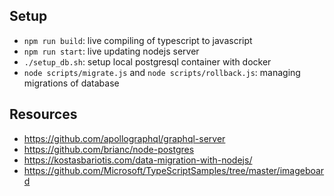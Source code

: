 
## Setup

- `npm run build`: live compiling of typescript to javascript
- `npm run start`: live updating nodejs server
- `./setup_db.sh`: setup local postgresql container with docker
- `node scripts/migrate.js` and `node scripts/rollback.js`: managing migrations of database

## Resources

- https://github.com/apollographql/graphql-server
- https://github.com/brianc/node-postgres
- https://kostasbariotis.com/data-migration-with-nodejs/
- https://github.com/Microsoft/TypeScriptSamples/tree/master/imageboard
